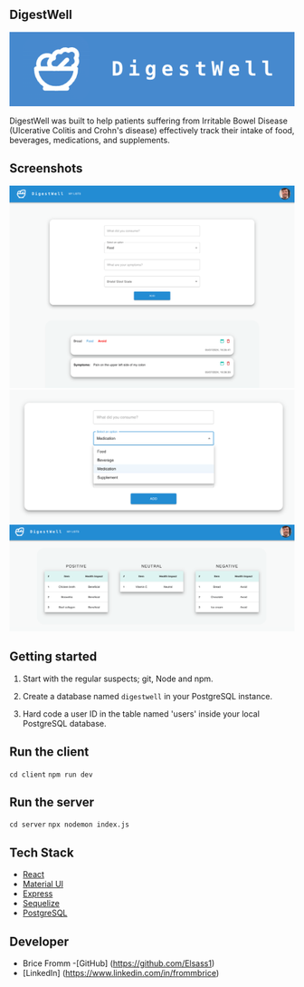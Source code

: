 ## DigestWell

<p align="center">
  <img src="images/digestwell.png" />
</p>

DigestWell was built to help patients suffering from Irritable Bowel Disease (Ulcerative Colitis and Crohn's disease) effectively track their intake of food, beverages, medications, and supplements.

## Screenshots

<p align="center">
  <img src="images/digestwell-main-page.png" />
  <img src="images/digestwell-selection.png" />
  <img src="images/digestwell-impact-list.png" />
</p>

## Getting started
1. Start with the regular suspects; git, Node and npm.

2. Create a database named `digestwell` in your PostgreSQL instance.

3. Hard code a user ID in the table named 'users' inside your local PostgreSQL database.

## Run the client

`cd client`
`npm run dev`

## Run the server

`cd server`
`npx nodemon index.js `

## Tech Stack
* [React](https://react.dev)
* [Material UI](https://mui.com/material-ui)
* [Express](https://mui.com/material-ui)
* [Sequelize](https://sequelize.org/)
* [PostgreSQL](https://www.postgresql.org/)

## Developer
* Brice Fromm -[GitHub] (https://github.com/Elsass1)
* [LinkedIn] (https://www.linkedin.com/in/frommbrice)